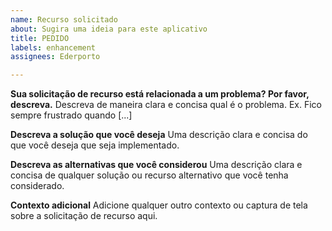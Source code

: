 ```yaml
---
name: Recurso solicitado
about: Sugira uma ideia para este aplicativo
title: PEDIDO
labels: enhancement
assignees: Ederporto

---
```


**Sua solicitação de recurso está relacionada a um problema? Por favor, descreva.**
Descreva de maneira clara e concisa qual é o problema. Ex. Fico sempre frustrado quando [...]

**Descreva a solução que você deseja**
Uma descrição clara e concisa do que você deseja que seja implementado.

**Descreva as alternativas que você considerou**
Uma descrição clara e concisa de qualquer solução ou recurso alternativo que você tenha considerado.

**Contexto adicional**
Adicione qualquer outro contexto ou captura de tela sobre a solicitação de recurso aqui.
